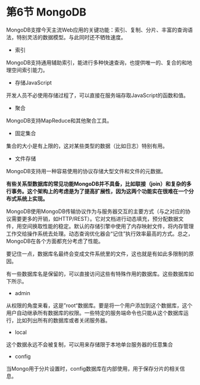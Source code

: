 # 第6节 MongoDB

MongoDB支撑今天主流Web应用的关键功能：索引、复制、分片、丰富的查询语法，特别灵活的数据模型。与此同时还不牺牲速度。

- 索引

MongoDB支持通用辅助索引，能进行多种快速查询，也提供唯一的、复合的和地理空间索引能力。

- 存储JavaScript

开发人员不必使用存储过程了，可以直接在服务端存取JavaScript的函数和值。

- 聚合

MongoDB支持MapReduce和其他聚合工具。

- 固定集合

集合的大小是有上限的，这对某些类型的数据（比如日志）特别有用。

- 文件存储

MongoDB支持用一种容易使用的协议存储大型文件和文件的元数据。



**有些关系型数据库的常见功能MongoDB并不具备，比如联接（join）和复杂的多行事务。这个架构上的考虑是为了提高扩展性，因为这两个功能实在很难在一个分布式系统上实现。**



MongoDB使用MongoDB传输协议作为与服务器交互的主要方式（与之对应的协议需要更多的开销，如HTTP/REST）。它对文档进行动态填充，预分配数据文件，用空间换取性能的稳定。默认的存储引擎中使用了内存映射文件，将内存管理工作交给操作系统去处理。动态查询优化器会“记住”执行效率最高的方式。总之，MongoDB在各个方面都充分考虑了性能。



要记住一点，数据库名最终会变成文件系统里的文件，这也就是有如此多限制的原因。

有一些数据库名是保留的，可以直接访问这些有特殊作用的数据库。这些数据库如下所示。

- admin

从权限的角度来看，这是”root“数据库。要是将一个用户添加到这个数据库，这个用户自动继承所有数据库的权限。一些特定的服务端命令也只能从这个数据库运行，比如列出所有的数据库或者关闭服务器。

- local

这个数据永远不会被复制，可以用来存储限于本地单台服务器的任意集合

- config

当Mongo用于分片设置时，config数据库在内部使用，用于保存分片的相关信息。